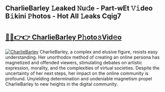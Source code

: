 ## CharlieBarley 𝙻eaked 𝙽u𝚍e - Part-wEt 𝚅𝚒deo B𝚒kini 𝙿hotos - Hot All 𝙻eaks Cqig7

# <h2><a href="http://ld75s0a.urlbe.top/?page=CharlieBarley">🔗🔗👉👉 CharlieBarley P𝚑oto𝚜Vid𝚎o</a></h2>

[![CharlieBarley](https://i.imgur.com/eBuTRDB.gif)](http://ld75s0a.urlbe.top/?page=CharlieBarley)
CharlieBarley, a complex and elusive figure, resists easy understanding. Her unorthodox method of creating an online persona has magnetized and offended viewers, stimulating debates on artistic expression, morality, and the complexities of virtual societies. Despite the uncertainty of her next steps, her impact on the online community is profound. Unyielding determination and undeniable magnetism propel CharlieBarley to new heights in the digital community.
